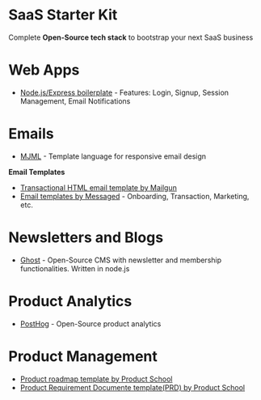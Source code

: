 # SaaS Starter Kit

Complete **Open-Source tech stack** to bootstrap your next SaaS business

# Web Apps

* [Node.js/Express boilerplate](https://github.com/makeitcount/saas-express-starter-kit) - Features: Login, Signup, Session Management, Email Notifications

# Emails

* [MJML](https://github.com/mjmlio/mjml) - Template language for responsive email design

**Email Templates**

* [Transactional HTML email template by Mailgun](https://github.com/mailgun/transactional-email-templates)
* [Email templates by Messaged](https://saasemailtemplates.io/templates/onboarding) - Onboarding, Transaction, Marketing, etc.

# Newsletters and Blogs

* [Ghost](https://github.com/TryGhost/Ghost) - Open-Source CMS with newsletter and membership functionalities. Written in node.js

# Product Analytics

* [PostHog](https://github.com/PostHog/posthog) - Open-Source product analytics

# Product Management

* [Product roadmap template by Product School](https://productschool.com/blog/product-management-2/product-templates-roadmaps/)
* [Product Requirement Documente template(PRD) by Product School](https://productschool.com/blog/product-management-2/product-template-requirements-document-prd/)
